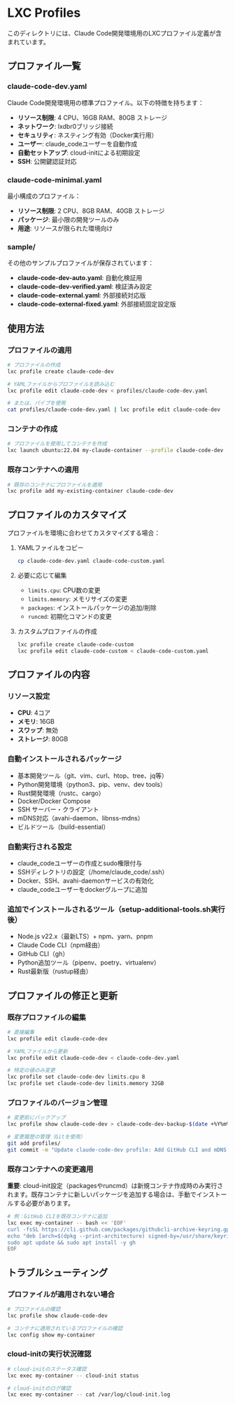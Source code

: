 # LXC Profiles

このディレクトリには、Claude Code開発環境用のLXCプロファイル定義が含まれています。

## プロファイル一覧

### claude-code-dev.yaml
Claude Code開発環境用の標準プロファイル。以下の特徴を持ちます：

- **リソース制限**: 4 CPU、16GB RAM、80GB ストレージ
- **ネットワーク**: lxdbr0ブリッジ接続
- **セキュリティ**: ネスティング有効（Docker実行用）
- **ユーザー**: claude_codeユーザーを自動作成
- **自動セットアップ**: cloud-initによる初期設定
- **SSH**: 公開鍵認証対応

### claude-code-minimal.yaml
最小構成のプロファイル：

- **リソース制限**: 2 CPU、8GB RAM、40GB ストレージ
- **パッケージ**: 最小限の開発ツールのみ
- **用途**: リソースが限られた環境向け

### sample/
その他のサンプルプロファイルが保存されています：

- **claude-code-dev-auto.yaml**: 自動化検証用
- **claude-code-dev-verified.yaml**: 検証済み設定
- **claude-code-external.yaml**: 外部接続対応版
- **claude-code-external-fixed.yaml**: 外部接続固定設定版

## 使用方法

### プロファイルの適用

```bash
# プロファイルの作成
lxc profile create claude-code-dev

# YAMLファイルからプロファイルを読み込む
lxc profile edit claude-code-dev < profiles/claude-code-dev.yaml

# または、パイプを使用
cat profiles/claude-code-dev.yaml | lxc profile edit claude-code-dev
```

### コンテナの作成

```bash
# プロファイルを使用してコンテナを作成
lxc launch ubuntu:22.04 my-claude-container --profile claude-code-dev
```

### 既存コンテナへの適用

```bash
# 既存のコンテナにプロファイルを適用
lxc profile add my-existing-container claude-code-dev
```

## プロファイルのカスタマイズ

プロファイルを環境に合わせてカスタマイズする場合：

1. YAMLファイルをコピー
   ```bash
   cp claude-code-dev.yaml claude-code-custom.yaml
   ```

2. 必要に応じて編集
   - `limits.cpu`: CPU数の変更
   - `limits.memory`: メモリサイズの変更
   - `packages`: インストールパッケージの追加/削除
   - `runcmd`: 初期化コマンドの変更

3. カスタムプロファイルの作成
   ```bash
   lxc profile create claude-code-custom
   lxc profile edit claude-code-custom < claude-code-custom.yaml
   ```

## プロファイルの内容

### リソース設定
- **CPU**: 4コア
- **メモリ**: 16GB
- **スワップ**: 無効
- **ストレージ**: 80GB

### 自動インストールされるパッケージ
- 基本開発ツール（git、vim、curl、htop、tree、jq等）
- Python開発環境（python3、pip、venv、dev tools）
- Rust開発環境（rustc、cargo）
- Docker/Docker Compose
- SSH サーバー・クライアント
- mDNS対応（avahi-daemon、libnss-mdns）
- ビルドツール（build-essential）

### 自動実行される設定
- claude_codeユーザーの作成とsudo権限付与
- SSHディレクトリの設定（/home/claude_code/.ssh）
- Docker、SSH、avahi-daemonサービスの有効化
- claude_codeユーザーをdockerグループに追加

### 追加でインストールされるツール（setup-additional-tools.sh実行後）
- Node.js v22.x（最新LTS）+ npm、yarn、pnpm
- Claude Code CLI（npm経由）
- GitHub CLI（gh）
- Python追加ツール（pipenv、poetry、virtualenv）
- Rust最新版（rustup経由）

## プロファイルの修正と更新

### 既存プロファイルの編集

```bash
# 直接編集
lxc profile edit claude-code-dev

# YAMLファイルから更新
lxc profile edit claude-code-dev < claude-code-dev.yaml

# 特定の値のみ変更
lxc profile set claude-code-dev limits.cpu 8
lxc profile set claude-code-dev limits.memory 32GB
```

### プロファイルのバージョン管理

```bash
# 変更前にバックアップ
lxc profile show claude-code-dev > claude-code-dev-backup-$(date +%Y%m%d).yaml

# 変更履歴の管理（Gitを使用）
git add profiles/
git commit -m "Update claude-code-dev profile: Add GitHub CLI and mDNS support"
```

### 既存コンテナへの変更適用

**重要**: cloud-init設定（packagesやruncmd）は新規コンテナ作成時のみ実行されます。既存コンテナに新しいパッケージを追加する場合は、手動でインストールする必要があります。

```bash
# 例：GitHub CLIを既存コンテナに追加
lxc exec my-container -- bash << 'EOF'
curl -fsSL https://cli.github.com/packages/githubcli-archive-keyring.gpg | sudo dd of=/usr/share/keyrings/githubcli-archive-keyring.gpg
echo "deb [arch=$(dpkg --print-architecture) signed-by=/usr/share/keyrings/githubcli-archive-keyring.gpg] https://cli.github.com/packages stable main" | sudo tee /etc/apt/sources.list.d/github-cli.list > /dev/null
sudo apt update && sudo apt install -y gh
EOF
```

## トラブルシューティング

### プロファイルが適用されない場合
```bash
# プロファイルの確認
lxc profile show claude-code-dev

# コンテナに適用されているプロファイルの確認
lxc config show my-container
```

### cloud-initの実行状況確認
```bash
# cloud-initのステータス確認
lxc exec my-container -- cloud-init status

# cloud-initのログ確認
lxc exec my-container -- cat /var/log/cloud-init.log
```